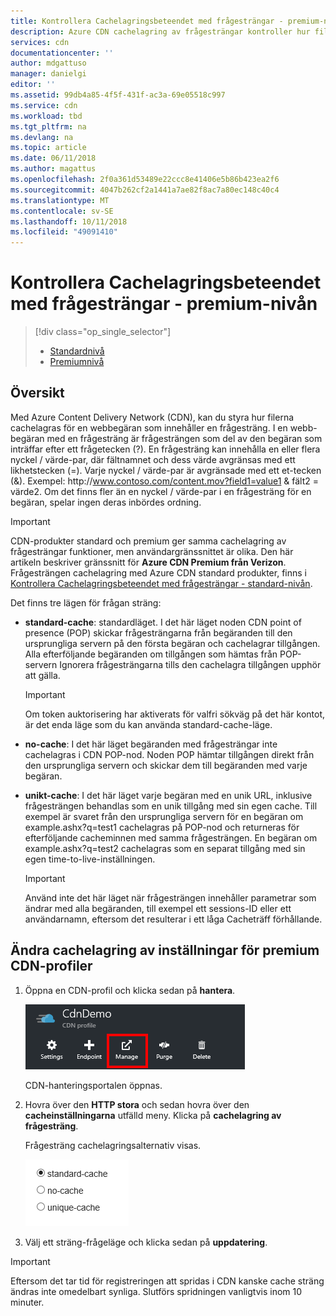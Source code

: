 ```yaml
---
title: Kontrollera Cachelagringsbeteendet med frågesträngar - premium-nivån | Microsoft Docs
description: Azure CDN cachelagring av frågesträngar kontroller hur filerna cachelagras när en webbegäran innehåller en frågesträng. Den här artikeln beskriver cachelagring i Azure CDN Premium från Verizon produkt.
services: cdn
documentationcenter: ''
author: mdgattuso
manager: danielgi
editor: ''
ms.assetid: 99db4a85-4f5f-431f-ac3a-69e05518c997
ms.service: cdn
ms.workload: tbd
ms.tgt_pltfrm: na
ms.devlang: na
ms.topic: article
ms.date: 06/11/2018
ms.author: magattus
ms.openlocfilehash: 2f0a361d53489e22ccc8e41406e5b86b423ea2f6
ms.sourcegitcommit: 4047b262cf2a1441a7ae82f8ac7a80ec148c40c4
ms.translationtype: MT
ms.contentlocale: sv-SE
ms.lasthandoff: 10/11/2018
ms.locfileid: "49091410"
---
```

# <a name="control-azure-cdn-caching-behavior-with-query-strings---premium-tier"></a>Kontrollera Cachelagringsbeteendet med frågesträngar - premium-nivån
> [!div class="op_single_selector"]
> * [Standardnivå](cdn-query-string.md)
> * [Premiumnivå](cdn-query-string-premium.md)
> 

## <a name="overview"></a>Översikt
Med Azure Content Delivery Network (CDN), kan du styra hur filerna cachelagras för en webbegäran som innehåller en frågesträng. I en webb-begäran med en frågesträng är frågesträngen som del av den begäran som inträffar efter ett frågetecken (?). En frågesträng kan innehålla en eller flera nyckel / värde-par, där fältnamnet och dess värde avgränsas med ett likhetstecken (=). Varje nyckel / värde-par är avgränsade med ett et-tecken (&). Exempel: http:\//www.contoso.com/content.mov?field1=value1 & fält2 = värde2. Om det finns fler än en nyckel / värde-par i en frågesträng för en begäran, spelar ingen deras inbördes ordning. 

> [!IMPORTANT]
> CDN-produkter standard och premium ger samma cachelagring av frågesträngar funktioner, men användargränssnittet är olika. Den här artikeln beskriver gränssnitt för **Azure CDN Premium från Verizon**. Frågesträngen cachelagring med Azure CDN standard produkter, finns i [Kontrollera Cachelagringsbeteendet med frågesträngar - standard-nivån](cdn-query-string.md).
>


Det finns tre lägen för frågan sträng:

- **standard-cache**: standardläget. I det här läget noden CDN point of presence (POP) skickar frågesträngarna från begäranden till den ursprungliga servern på den första begäran och cachelagrar tillgången. Alla efterföljande begäranden om tillgången som hämtas från POP-servern Ignorera frågesträngarna tills den cachelagra tillgången upphör att gälla.

    >[!IMPORTANT] 
    > Om token auktorisering har aktiverats för valfri sökväg på det här kontot, är det enda läge som du kan använda standard-cache-läge. 

- **no-cache**: I det här läget begäranden med frågesträngar inte cachelagras i CDN POP-nod. Noden POP hämtar tillgången direkt från den ursprungliga servern och skickar dem till begäranden med varje begäran.

- **unikt-cache**: I det här läget varje begäran med en unik URL, inklusive frågesträngen behandlas som en unik tillgång med sin egen cache. Till exempel är svaret från den ursprungliga servern för en begäran om example.ashx?q=test1 cachelagras på POP-nod och returneras för efterföljande cacheminnen med samma frågesträngen. En begäran om example.ashx?q=test2 cachelagras som en separat tillgång med sin egen time-to-live-inställningen.
   
    >[!IMPORTANT] 
    > Använd inte det här läget när frågesträngen innehåller parametrar som ändrar med alla begäranden, till exempel ett sessions-ID eller ett användarnamn, eftersom det resulterar i ett låga Cacheträff förhållande.

## <a name="changing-query-string-caching-settings-for-premium-cdn-profiles"></a>Ändra cachelagring av inställningar för premium CDN-profiler
1. Öppna en CDN-profil och klicka sedan på **hantera**.
   
    ![Knappen för CDN-profil hantera](./media/cdn-query-string-premium/cdn-manage-btn.png)
   
    CDN-hanteringsportalen öppnas.
2. Hovra över den **HTTP stora** och sedan hovra över den **cacheinställningarna** utfälld meny. Klicka på **cachelagring av frågesträng**.
   
    Frågesträng cachelagringsalternativ visas.
   
    ![CDN-frågesträngen som alternativ för cachelagring](./media/cdn-query-string-premium/cdn-query-string.png)
3. Välj ett sträng-frågeläge och klicka sedan på **uppdatering**.

> [!IMPORTANT]
> Eftersom det tar tid för registreringen att spridas i CDN kanske cache sträng ändras inte omedelbart synliga. Slutförs spridningen vanligtvis inom 10 minuter.
 

